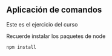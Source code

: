 ## Aplicación de comandos

Este es el ejercicio del curso

Recuerde instalar los paquetes de node 

````
npm install
````